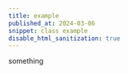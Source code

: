 ```yaml
---
title: example
published_at: 2024-03-06
snippet: class example
disable_html_sanitization: true
---
```


something